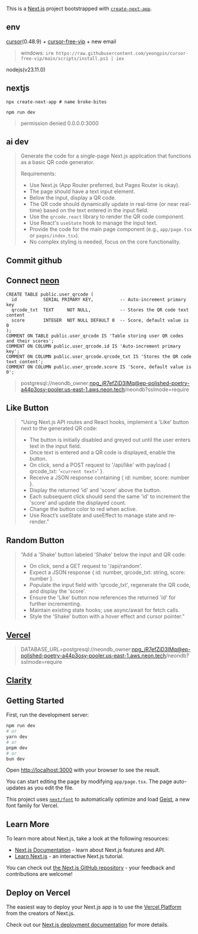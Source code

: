This is a [Next.js](https://nextjs.org) project bootstrapped with [`create-next-app`](https://nextjs.org/docs/app/api-reference/cli/create-next-app).

## env

[cursor](https://www.cursor.com/downloads)(0.48.9) + [cursor-free-vip](https://github.com/yeongpin/cursor-free-vip)  + new email

> windows: `irm https://raw.githubusercontent.com/yeongpin/cursor-free-vip/main/scripts/install.ps1 | iex`

nodejs(v23.11.0)

## nextjs

```
npx create-next-app # name broke-bites

npm run dev
```

> permission denied 0.0.0.0:3000

## ai dev

> Generate the code for a single-page Next.js application that functions as a basic QR code generator.
>
> Requirements:
>
> - Use Next.js (App Router preferred, but Pages Router is okay).
> - The page should have a text input element.
> - Below the input, display a QR code.
> - The QR code should dynamically update in real-time (or near real-time) based on the text entered in the input field.
> - Use the `qrcode.react` library to render the QR code component.
> - Use React's `useState` hook to manage the input text.
> - Provide the code for the main page component (e.g., `app/page.tsx` or `pages/index.tsx`).
> - No complex styling is needed, focus on the core functionality.

## Commit github

## Connect [neon](neon.tech)

```
CREATE TABLE public.user_qrcode (
  id          SERIAL PRIMARY KEY,          -- Auto-increment primary key
  qrcode_txt  TEXT     NOT NULL,           -- Stores the QR code text content
  score       INTEGER  NOT NULL DEFAULT 0  -- Score, default value is 0
);
COMMENT ON TABLE public.user_qrcode IS 'Table storing user QR codes and their scores';
COMMENT ON COLUMN public.user_qrcode.id IS 'Auto-increment primary key';
COMMENT ON COLUMN public.user_qrcode.qrcode_txt IS 'Stores the QR code text content';
COMMENT ON COLUMN public.user_qrcode.score IS 'Score, default value is 0';
```

> postgresql://neondb_owner:npg_jR7efZiD3IMq@ep-polished-poetry-a44p3osy-pooler.us-east-1.aws.neon.tech/neondb?sslmode=require

## Like Button

> “Using Next.js API routes and React hooks, implement a 'Like' button next to the generated QR code:
>
> - The button is initially disabled and greyed out until the user enters text in the input field.
> - Once text is entered and a QR code is displayed, enable the button.
> - On click, send a POST request to '/api/like' with payload { qrcode_txt: '`<current text>`' }.
> - Receive a JSON response containing { id: number, score: number }.
> - Display the returned 'id' and 'score' above the button.
> - Each subsequent click should send the same 'id' to increment the 'score' and update the displayed count.
> - Change the button color to red when active.
> - Use React’s useState and useEffect to manage state and re-render.”

## Random Button

> “Add a 'Shake' button labeled 'Shake' below the input and QR code:
>
> - On click, send a GET request to '/api/random'.
> - Expect a JSON response { id: number, qrcode_txt: string, score: number }.
> - Populate the input field with 'qrcode_txt', regenerate the QR code, and display the 'score'.
> - Ensure the 'Like' button now references the returned 'id' for further incrementing.
> - Maintain existing state hooks; use async/await for fetch calls.
> - Style the 'Shake' button with a hover effect and cursor pointer.”

## [Vercel](https://vercel.com)

> DATABASE_URL=postgresql://neondb_owner:npg_jR7efZiD3IMq@ep-polished-poetry-a44p3osy-pooler.us-east-1.aws.neon.tech/neondb?sslmode=require

## [Clarity](https://clarity.microsoft.com)

## Getting Started

First, run the development server:

```bash
npm run dev
# or
yarn dev
# or
pnpm dev
# or
bun dev
```

Open [http://localhost:3000](http://localhost:3000) with your browser to see the result.

You can start editing the page by modifying `app/page.tsx`. The page auto-updates as you edit the file.

This project uses [`next/font`](https://nextjs.org/docs/app/building-your-application/optimizing/fonts) to automatically optimize and load [Geist](https://vercel.com/font), a new font family for Vercel.

## Learn More

To learn more about Next.js, take a look at the following resources:

- [Next.js Documentation](https://nextjs.org/docs) - learn about Next.js features and API.
- [Learn Next.js](https://nextjs.org/learn) - an interactive Next.js tutorial.

You can check out [the Next.js GitHub repository](https://github.com/vercel/next.js) - your feedback and contributions are welcome!

## Deploy on Vercel

The easiest way to deploy your Next.js app is to use the [Vercel Platform](https://vercel.com/new?utm_medium=default-template&filter=next.js&utm_source=create-next-app&utm_campaign=create-next-app-readme) from the creators of Next.js.

Check out our [Next.js deployment documentation](https://nextjs.org/docs/app/building-your-application/deploying) for more details.
